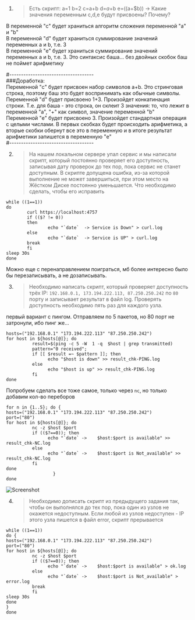1. >Есть скрипт: a=1 b=2 c=a+b d=$a+$b e=$(($a+$b))  -> Какие значения переменным c,d,e будут присвоены?  Почему?   
  
В переменной "c" будет храниться алгоритм сложения переменной "a" и "b"  
В переменной "d" будет храниться суммирование значений переменных a и b, т.е. 3  
В переменной "e" будет храниться суммирование значений переменных a и b, т.е. 3. Это синтаксис баша... без двойных скобок баш не поймет арифметику  

#------------------------------------  
###Доработка:  
Переменной "c" будет присвоен набор символов a+b. Это стринговая строка, поэтому баш это будет воспринимать как обычные символы.  
Переменной "d" будет присвоено 1+3. Произойдет конкатинация строки. Т.е. для баша - это строка, он склеит 3 значения: то, что лежит в переменной "a", "+" как символ, значение переменной "b"   
Переменной "e" будет присвоено 3. Произойдет стандартная операция с целыми числами. В первых скобках будет происходить арифметика, а вторые скобки обернут все это в переменную и в итоге результат арифметики запишется в переменную "e"  
#------------------------------------  
  
2. >На нашем локальном сервере упал сервис и мы написали скрипт, который постоянно проверяет его доступность, записывая дату проверок до тех пор, пока сервис не станет доступным. В скрипте допущена ошибка, из-за которой выполнение не может завершиться, при этом место на Жёстком Диске постоянно уменьшается. Что необходимо сделать, чтобы его исправить   
  
```#!/bin/bash
while ((1==1))
do
        curl https://localhost:4757
        if (($? != 0))
        then
                echo "`date`  -> Service is Down" > curl.log
        else
                echo "`date`  -> Service is UP" > curl.log
        break
        fi
sleep 30s
done
```
  
Можно еще с перенаправлением поиграться, мб более интересно было бы перезаписывать, а не дозаписывать.  

3. >Необходимо написать скрипт, который проверяет доступность трёх IP: `192.168.0.1, 173.194.222.113, 87.250.250.242` по `80` порту и записывает результат в файл log. Проверять доступность необходимо пять раз для каждого узла.
  
первый вариант с пингом. Отправляем по 5 пакетов, но 80 порт не затронули, ибо пинг же...
  
```#!/bin/bash
hosts=("192.168.0.1" "173.194.222.113" "87.250.250.242")
for host in ${hosts[@]}; do
          result=$(ping -c 5 -W  1 -q  $host | grep transmitted)
          pattern="0 received";
          if [[ $result =~ $pattern ]]; then
                echo "$host is down" >> result_chk-PING.log
          else
                echo "$host is up" >> result_chk-PING.log
          fi
done
```  
  
Попробуем сделать все тоже самое, только через `nc`, но только добавим кол-во переборов  
  
```#!/bin/bash
for n in {1..5}; do {
hosts=("192.168.0.1" "173.194.222.113" "87.250.250.242")
port=("80")
for host in ${hosts[@]}; do
          nc -z $host $port
          if (($?==0)); then
                echo "`date` ->    $host:$port is available" >> result_chk-NC.log
          else
                echo "`date` ->    $host:$port is Not_available" >> result_chk-NC.log
          fi
done
                  }
done
```
  
![Screenshot](https://gitlab.com/SobolevES/devops-netology/-/raw/main/pics/3_bash.JPG) 
  
4. >Необходимо дописать скрипт из предыдущего задания так, чтобы он выполнялся до тех пор, пока один из узлов не окажется недоступным. Если любой из узлов недоступен - IP этого узла пишется в файл error, скрипт прерывается
  
```#!/bin/bash
while ((1==1))
do {
hosts=("192.168.0.1" "173.194.222.113" "87.250.250.242")
port=("80")
for host in ${hosts[@]}; do
          nc -z $host $port
          if (($?==0)); then
                echo "`date` ->    $host:$port is available" > ok.log
          else
                echo "`date` ->    $host:$port is Not_available" > error.log
          break
          fi
sleep 30s
done
}
done
```





